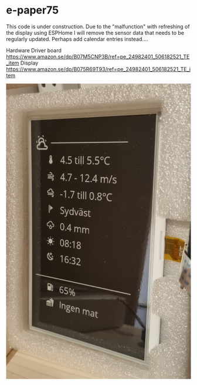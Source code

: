 # e-paper75

This code is under construction.
Due to the "malfunction" with refreshing of the display using ESPHome I will remove the sensor data that needs to be regularly updated. Perhaps add calendar entries instead....

Hardware
Driver board
https://www.amazon.se/dp/B07M5CNP3B/ref=pe_24982401_506182521_TE_item
Display
https://www.amazon.se/dp/B075R69T93/ref=pe_24982401_506182521_TE_item


![e-paper display](/e-paper75.png?raw=true "Title")
